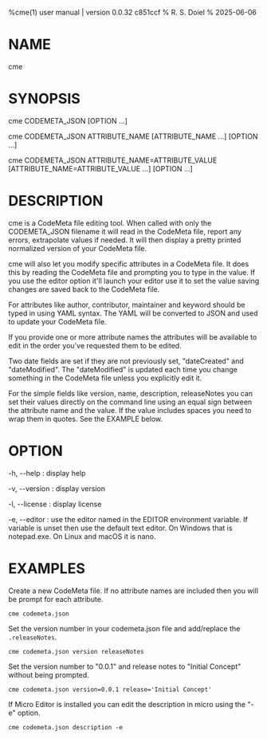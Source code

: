 %cme(1) user manual | version 0.0.32 c851ccf
% R. S. Doiel
% 2025-06-06

# NAME

cme

# SYNOPSIS

cme CODEMETA_JSON [OPTION ...] 

cme CODEMETA_JSON ATTRIBUTE_NAME [ATTRIBUTE_NAME ...] [OPTION ...]

cme CODEMETA_JSON ATTRIBUTE_NAME=ATTRIBUTE_VALUE [ATTRIBUTE_NAME=ATTRIBUTE_VALUE ...] [OPTION ...]

# DESCRIPTION

cme is a CodeMeta file editing tool.  When called with only the CODEMETA_JSON filename
it will read in the CodeMeta file, report any errors, extrapolate values if needed. It will
then display a pretty printed normalized version of your CodeMeta file.

cme will also let you modify specific attributes in a CodeMeta file. It does this by
reading the CodeMeta file and prompting you to type in the value. If you use the editor
option it'll launch your editor use it to set the value saving changes are saved back to
the CodeMeta file.

For attributes like author, contributor, maintainer and keyword should be typed in using
YAML syntax. The YAML will be converted to JSON and used to update your CodeMeta file.

If you provide one or more attribute names the attributes will be available to edit in the order
you've requested them to be edited.

Two date fields are set if they are not previously set, "dateCreated" and "dateModified". The 
"dateModified" is updated each time you change something in the CodeMeta file unless you explicitly
edit it.

For the simple fields like version, name, description, releaseNotes you can set their values
directly on the command line using an equal sign between the attribute name and the value. If
the value includes spaces you need to wrap them in quotes. See the EXAMPLE below.

# OPTION

-h, --help
: display help

-v, --version
: display version

-l, --license
: display license

-e, --editor
: use the editor named in the EDITOR environment variable. If variable is unset then use 
the default text editor. On Windows that is notepad.exe. On Linux and macOS it is nano.

# EXAMPLES

Create a new CodeMeta file. If no attribute names are included then you will
be prompt for each attribute.

~~~
cme codemeta.json
~~~

Set the version number in your codemeta.json file and add/replace the `.releaseNotes`.

~~~
cme codemeta.json version releaseNotes
~~~

Set the version number to "0.0.1" and release notes to "Initial Concept"
without being prompted.

~~~shell
cme codemeta.json version=0.0.1 release='Initial Concept'
~~~

If Micro Editor is installed you can edit the description in micro using the
"-e" option.

~~~shell
cme codemeta.json description -e
~~~


